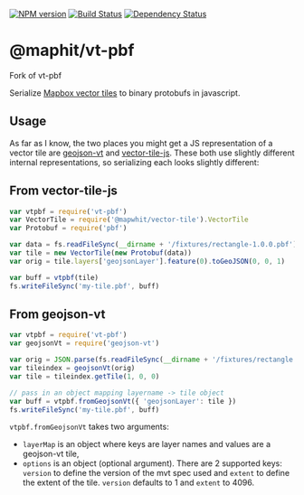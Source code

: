 [![NPM version][npm-image]][npm-url]
[![Build Status][build-image]][build-url]
[![Dependency Status][deps-image]][deps-url]

# @maphit/vt-pbf

Fork of vt-pbf

Serialize [Mapbox vector tiles](https://github.com/mapbox/vector-tile-spec) to binary protobufs in javascript.

## Usage

As far as I know, the two places you might get a JS representation of a vector
tile are [geojson-vt](https://github.com/mapbox/geojson-vt) and
[vector-tile-js](https://github.com/mapbox/vector-tile-js).  These both use
slightly different internal representations, so serializing each looks slightly
different:

## From vector-tile-js

```javascript
var vtpbf = require('vt-pbf')
var VectorTile = require('@mapwhit/vector-tile').VectorTile
var Protobuf = require('pbf')

var data = fs.readFileSync(__dirname + '/fixtures/rectangle-1.0.0.pbf')
var tile = new VectorTile(new Protobuf(data))
var orig = tile.layers['geojsonLayer'].feature(0).toGeoJSON(0, 0, 1)

var buff = vtpbf(tile)
fs.writeFileSync('my-tile.pbf', buff)
```

## From geojson-vt

```javascript
var vtpbf = require('vt-pbf')
var geojsonVt = require('geojson-vt')

var orig = JSON.parse(fs.readFileSync(__dirname + '/fixtures/rectangle.geojson'))
var tileindex = geojsonVt(orig)
var tile = tileindex.getTile(1, 0, 0)

// pass in an object mapping layername -> tile object
var buff = vtpbf.fromGeojsonVt({ 'geojsonLayer': tile })
fs.writeFileSync('my-tile.pbf', buff)
```

`vtpbf.fromGeojsonVt` takes two arguments:
- `layerMap` is an object where keys are layer names and values are a geojson-vt tile,
- `options` is an object (optional argument). There are 2 supported keys: `version` to define the version of the mvt spec used and `extent` to define the extent of the tile. `version` defaults to 1 and `extent` to 4096.

[vt-pbf]: https://npmjs.org/package/vt-pbf

[npm-image]: https://img.shields.io/npm/v/@mapwhit/vt-pbf
[npm-url]: https://npmjs.org/package/@mapwhit/vt-pbf

[build-url]: https://github.com/mapwhit/vt-pbf/actions/workflows/check.yaml
[build-image]: https://img.shields.io/github/actions/workflow/status/mapwhit/vt-pbf/check.yaml?branch=main

[deps-image]: https://img.shields.io/librariesio/release/npm/@mapwhit/vt-pbf
[deps-url]: https://libraries.io/npm/@mapwhit%2Fvt-pbf
